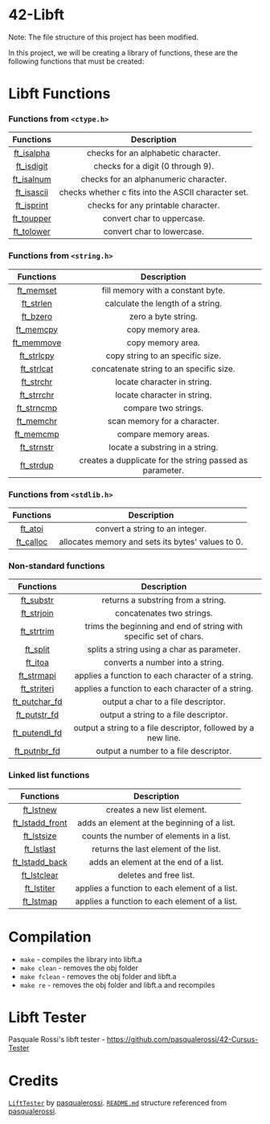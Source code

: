 # 42-Libft

Note: The file structure of this project has been modified.

In this project, we will be creating a library of functions, these are the following functions that must be created:

# Libft Functions

### Functions from `<ctype.h>`

|           Functions            |                     Description                     |
| :----------------------------: | :-------------------------------------------------: |
| [ft_isalpha](src/ft_isalpha.c) |         checks for an alphabetic character.         |
| [ft_isdigit](src/ft_isdigit.c) |          checks for a digit (0 through 9).          |
| [ft_isalnum](src/ft_isalnum.c) |        checks for an alphanumeric character.        |
| [ft_isascii](src/ft_isascii.c) | checks whether c fits into the ASCII character set. |
| [ft_isprint](src/ft_isprint.c) |         checks for any printable character.         |
| [ft_toupper](src/ft_toupper.c) |             convert char to uppercase.              |
| [ft_tolower](src/ft_tolower.c) |             convert char to lowercase.              |

### Functions from `<string.h>`

|           Functions            |                       Description                        |
| :----------------------------: | :------------------------------------------------------: |
|  [ft_memset](src/ft_memset.c)  |            fill memory with a constant byte.             |
|  [ft_strlen](src/ft_strlen.c)  |            calculate the length of a string.             |
|   [ft_bzero](src/ft_bzero.c)   |                   zero a byte string.                    |
|  [ft_memcpy](src/ft_memcpy.c)  |                    copy memory area.                     |
| [ft_memmove](src/ft_memmove.c) |                    copy memory area.                     |
| [ft_strlcpy](src/ft_strlcpy.c) |             copy string to an specific size.             |
| [ft_strlcat](src/ft_strlcat.c) |         concatenate string to an specific size.          |
|  [ft_strchr](src/ft_strchr.c)  |               locate character in string.                |
| [ft_strrchr](src/ft_strrchr.c) |               locate character in string.                |
| [ft_strncmp](src/ft_strncmp.c) |                   compare two strings.                   |
|  [ft_memchr](src/ft_memchr.c)  |               scan memory for a character.               |
|  [ft_memcmp](src/ft_memcmp.c)  |                  compare memory areas.                   |
| [ft_strnstr](src/ft_strnstr.c) |             locate a substring in a string.              |
|  [ft_strdup](src/ft_strdup.c)  | creates a dupplicate for the string passed as parameter. |

### Functions from `<stdlib.h>`

|          Functions           |                    Description                    |
| :--------------------------: | :-----------------------------------------------: |
|   [ft_atoi](src/ft_atoi.c)   |          convert a string to an integer.          |
| [ft_calloc](src/ft_calloc.c) | allocates memory and sets its bytes' values to 0. |

### Non-standard functions

|              Functions               |                            Description                            |
| :----------------------------------: | :---------------------------------------------------------------: |
|     [ft_substr](src/ft_substr.c)     |                returns a substring from a string.                 |
|    [ft_strjoin](src/ft_strjoin.c)    |                     concatenates two strings.                     |
|    [ft_strtrim](src/ft_strtrim.c)    | trims the beginning and end of string with specific set of chars. |
|      [ft_split](src/ft_split.c)      |            splits a string using a char as parameter.             |
|       [ft_itoa](src/ft_itoa.c)       |                 converts a number into a string.                  |
|    [ft_strmapi](src/ft_strmapi.c)    |         applies a function to each character of a string.         |
|   [ft_striteri](src/ft_striteri.c)   |         applies a function to each character of a string.         |
| [ft_putchar_fd](src/ft_putchar_fd.c) |                output a char to a file descriptor.                |
|  [ft_putstr_fd](src/ft_putstr_fd.c)  |               output a string to a file descriptor.               |
| [ft_putendl_fd](src/ft_putendl_fd.c) |   output a string to a file descriptor, followed by a new line.   |
|  [ft_putnbr_fd](src/ft_putnbr_fd.c)  |               output a number to a file descriptor.               |

### Linked list functions

|                Functions                 |                  Description                  |
| :--------------------------------------: | :-------------------------------------------: |
|       [ft_lstnew](src/ft_lstnew.c)       |          creates a new list element.          |
| [ft_lstadd_front](src/ft_lstadd_front.c) |  adds an element at the beginning of a list.  |
|      [ft_lstsize](src/ft_lstsize.c)      |   counts the number of elements in a list.    |
|      [ft_lstlast](src/ft_lstlast.c)      |     returns the last element of the list.     |
|  [ft_lstadd_back](src/ft_lstadd_back.c)  |     adds an element at the end of a list.     |
|     [ft_lstclear](src/ft_lstclear.c)     |            deletes and free list.             |
|      [ft_lstiter](src/ft_lstiter.c)      | applies a function to each element of a list. |
|       [ft_lstmap](src/ft_lstmap.c)       | applies a function to each element of a list. |

# Compilation

- `make` - compiles the library into libft.a
- `make clean` - removes the obj folder
- `make fclean` - removes the obj folder and libft.a
- `make re` - removes the obj folder and libft.a and recompiles

# Libft Tester

Pasquale Rossi's libft tester - https://github.com/pasqualerossi/42-Cursus-Tester

# Credits

[`LiftTester`](https://github.com/pasqualerossi/42-Cursus-Tester) by [pasqualerossi](https://github.com/pasqualerossi).
[`README.md`](README.md) structure referenced from [pasqualerossi](https://github.com/pasqualerossi).
